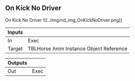 ## On Kick No Driver
On Kick No Driver
![[../img/nd_img_OnKickNoDriver.png]]

|Inputs||
|--|--|
| In | Exec |
| Target | TBLHorse Anim Instance Object Reference |

|Outputs||
|--|--|
| Out | Exec |

